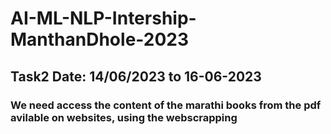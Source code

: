 # AI-ML-NLP-Intership-ManthanDhole-2023
## Task2  Date: 14/06/2023 to 16-06-2023
### We need access the content of the marathi books from the pdf avilable on websites, using the webscrapping

